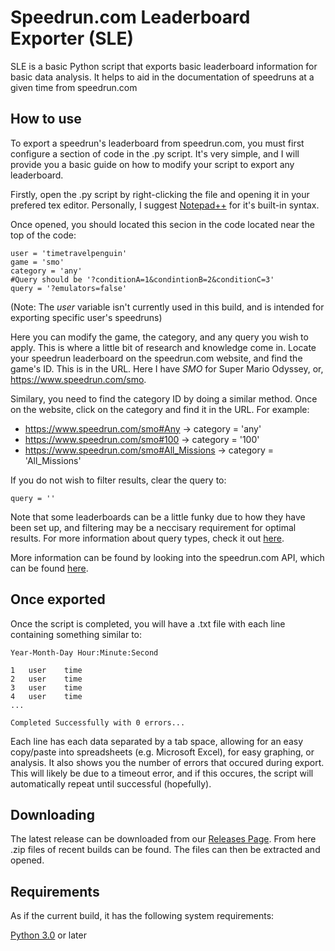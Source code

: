 # Speedrun.com Leaderboard Exporter (SLE)

SLE is a basic Python script that exports basic leaderboard information for basic data analysis.
It helps to aid in the documentation of speedruns at a given time from speedrun.com

## How to use

To export a speedrun's leaderboard from speedrun.com, you must first configure a section of code in the .py script.
It's very simple, and I will provide you a basic guide on how to modify your script to export any leaderboard.

Firstly, open the .py script by right-clicking the file and opening it in your prefered tex editor.
Personally, I suggest [Notepad++](https://notepad-plus-plus.org/download/) for it's built-in syntax.

Once opened, you should located this secion in the code located near the top of the code:

```
user = 'timetravelpenguin'
game = 'smo'
category = 'any'
#Query should be '?conditionA=1&condintionB=2&conditionC=3'
query = '?emulators=false'
```

(Note: The *user* variable isn't currently used in this build, and is intended for exporting specific user's speedruns)

Here you can modify the game, the category, and any query you wish to apply.
This is where a little bit of research and knowledge come in. Locate your speedrun leaderboard on the speedrun.com website, and find the game's ID. This is in the URL. Here I have *SMO* for Super Mario Odyssey, or, https://www.speedrun.com/smo.

Similary, you need to find the category ID by doing a similar method. Once on the website, click on the category and find it in the URL. For example:
* https://www.speedrun.com/smo#Any	-> category = 'any'
* https://www.speedrun.com/smo#100	-> category = '100'
* https://www.speedrun.com/smo#All_Missions	-> category = 'All_Missions'

If you do not wish to filter results, clear the query to:
```
query = ''
```
Note that some leaderboards can be a little funky due to how they have been set up, and filtering may be a neccisary requirement for optimal results. For more information about query types, check it out [here](https://github.com/speedruncomorg/api/blob/master/version1/runs.md#get-runs).

More information can be found by looking into the speedrun.com API, which can be found [here](https://github.com/speedruncomorg/api).

## Once exported

Once the script is completed, you will have a .txt file with each line containing something similar to:
```
Year-Month-Day Hour:Minute:Second

1	user	time
2	user	time
3	user	time
4	user	time
...

Completed Successfully with 0 errors...
```
Each line has each data separated by a tab space, allowing for an easy copy/paste into spreadsheets (e.g. Microsoft Excel), for easy graphing, or analysis. It also shows you the number of errors that occured during export. This will likely be due to a timeout error, and if this occures, the script will automatically repeat until successful (hopefully).

## Downloading

The latest release can be downloaded from our [Releases Page](https://github.com/TimeTravelPenguin/Speedrun.com-Leaderboard-Exporter/releases). From here .zip files of recent builds can be found. The files can then be extracted and opened.

## Requirements

As if the current build, it has the following system requirements:

[Python 3.0](https://www.python.org/downloads/) or later
